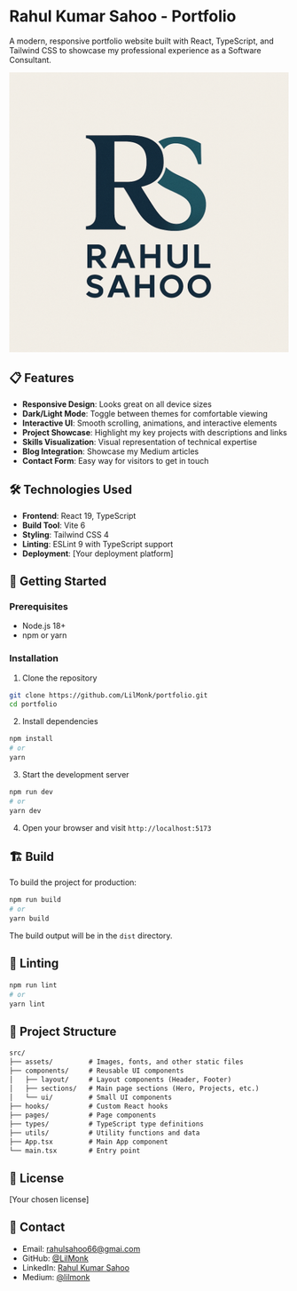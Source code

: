 # Rahul Kumar Sahoo - Portfolio

A modern, responsive portfolio website built with React, TypeScript, and Tailwind CSS to showcase my professional experience as a Software Consultant.

![Portfolio Preview](public/RahulSahooLogo.png)

## 📋 Features

- **Responsive Design**: Looks great on all device sizes
- **Dark/Light Mode**: Toggle between themes for comfortable viewing
- **Interactive UI**: Smooth scrolling, animations, and interactive elements
- **Project Showcase**: Highlight my key projects with descriptions and links
- **Skills Visualization**: Visual representation of technical expertise
- **Blog Integration**: Showcase my Medium articles
- **Contact Form**: Easy way for visitors to get in touch

## 🛠️ Technologies Used

- **Frontend**: React 19, TypeScript
- **Build Tool**: Vite 6
- **Styling**: Tailwind CSS 4
- **Linting**: ESLint 9 with TypeScript support
- **Deployment**: [Your deployment platform]

## 🚀 Getting Started

### Prerequisites

- Node.js 18+
- npm or yarn

### Installation

1. Clone the repository

```bash
git clone https://github.com/LilMonk/portfolio.git
cd portfolio
```

2. Install dependencies

```bash
npm install
# or
yarn
```

3. Start the development server

```bash
npm run dev
# or
yarn dev
```

4. Open your browser and visit `http://localhost:5173`

## 🏗️ Build

To build the project for production:

```bash
npm run build
# or
yarn build
```

The build output will be in the `dist` directory.

## 🧪 Linting

```bash
npm run lint
# or
yarn lint
```

## 📁 Project Structure

```
src/
├── assets/         # Images, fonts, and other static files
├── components/     # Reusable UI components
│   ├── layout/     # Layout components (Header, Footer)
│   ├── sections/   # Main page sections (Hero, Projects, etc.)
│   └── ui/         # Small UI components
├── hooks/          # Custom React hooks
├── pages/          # Page components
├── types/          # TypeScript type definitions
├── utils/          # Utility functions and data
├── App.tsx         # Main App component
└── main.tsx        # Entry point
```

## 📝 License

[Your chosen license]

## 📧 Contact

- Email: rahulsahoo66@gmai.com
- GitHub: [@LilMonk](https://github.com/LilMonk)
- LinkedIn: [Rahul Kumar Sahoo](https://www.linkedin.com/in/rahulkumar-sahoo/)
- Medium: [@lilmonk](https://medium.com/@lilmonk)
